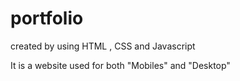 # portfolio
created by using HTML , CSS and Javascript

It is a website used for both "Mobiles" and "Desktop"

